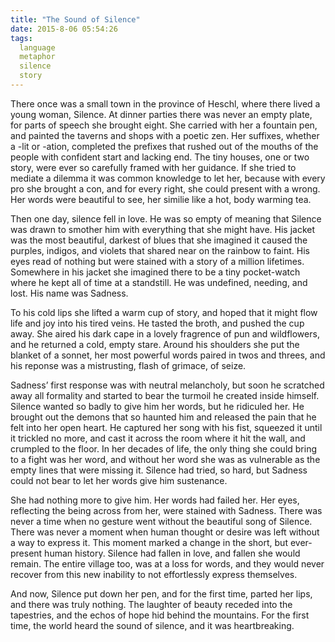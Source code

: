 ```yaml
---
title: "The Sound of Silence"
date: 2015-8-06 05:54:26
tags:
  language
  metaphor
  silence
  story
---
```



There once was a small town in the province of Heschl, where there lived a young woman, Silence. At dinner parties there was never an empty plate, for parts of speech she brought eight. She carried with her a fountain pen, and painted the taverns and shops with a poetic zen. Her suffixes, whether a -lit or -ation, completed the prefixes that rushed out of the mouths of the people with confident start and lacking end. The tiny houses, one or two story, were ever so carefully framed with her guidance. If she tried to mediate a dilemma it was common knowledge to let her, because with every pro she brought a con, and for every right, she could present with a wrong. Her words were beautiful to see, her similie like a hot, body warming tea.

Then one day, silence fell in love. He was so empty of meaning that Silence was drawn to smother him with everything that she might have. His jacket was the most beautiful, darkest of blues that she imagined it caused the purples, indigos, and violets that shared near on the rainbow to faint. His eyes read of nothing but were stained with a story of a million lifetimes. Somewhere in his jacket she imagined there to be a tiny pocket-watch where he kept all of time at a standstill. He was undefined, needing, and lost. His name was Sadness.

To his cold lips she lifted a warm cup of story, and hoped that it might flow life and joy into his tired veins. He tasted the broth, and pushed the cup away. She aired his dark cape in a lovely fragrence of pun and wildflowers, and he returned a cold, empty stare. Around his shoulders she put the blanket of a sonnet, her most powerful words paired in twos and threes, and his reponse was a mistrusting, flash of grimace, of seize.

Sadness’ first response was with neutral melancholy, but soon he scratched away all formality and started to bear the turmoil he created inside himself. Silence wanted so badly to give him her words, but he ridiculed her. He brought out the demons that so haunted him and released the pain that he felt into her open heart. He captured her song with his fist, squeezed it until it trickled no more, and cast it across the room where it hit the wall, and crumpled to the floor. In her decades of life, the only thing she could bring to a fight was her word, and without her word she was as vulnerable as the empty lines that were missing it. Silence had tried, so hard, but Sadness could not bear to let her words give him sustenance.

She had nothing more to give him. Her words had failed her. Her eyes, reflecting the being across from her, were stained with Sadness. There was never a time when no gesture went without the beautiful song of Silence. There was never a moment when human thought or desire was left without a way to express it. This moment marked a change in the short, but ever-present human history. Silence had fallen in love, and fallen she would remain. The entire village too, was at a loss for words, and they would never recover from this new inability to not effortlessly express themselves.

And now, Silence put down her pen, and for the first time, parted her lips, and there was truly nothing. The laughter of beauty receded into the tapestries, and the echos of hope hid behind the mountains. For the first time, the world heard the sound of silence, and it was heartbreaking.


